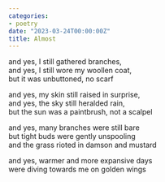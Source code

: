 ```yaml
---
categories:
- poetry
date: "2023-03-24T00:00:00Z"
title: Almost
---
```


and yes, I still gathered branches,  
and yes, I still wore my woollen coat,  
but it was unbuttoned, no scarf  

and yes, my skin still raised in surprise,  
and yes, the sky still heralded rain,  
but the sun was a paintbrush, not a scalpel  

and yes, many branches were still bare  
but tight buds were gently unspooling  
and the grass rioted in damson and mustard  

and yes, warmer and more expansive days  
were diving towards me on golden wings  